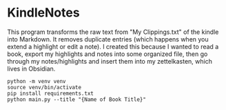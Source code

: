 # KindleNotes

This program transforms the raw text from "My Clippings.txt" of the kindle into Markdown. It removes duplicate entries (which happens when you extend a highlight or edit a note). I created this because I wanted to read a book, export my highlights and notes into some organized file, then go through my notes/highlights and insert them into my zettelkasten, which lives in Obsidian.

```
python -m venv venv
source venv/bin/activate
pip install requirements.txt
python main.py --title "{Name of Book Title}"
```
